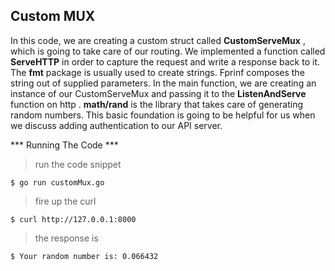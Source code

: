 ## Custom MUX

In this code, we are creating a custom struct called **CustomServeMux** , which is going to take care of our routing. We implemented a function called **ServeHTTP** in order to capture the request and write a response back to it. The **fmt** package is usually used to create strings.
Fprinf composes the string out of supplied parameters.
In the main function, we are creating an instance of our CustomServeMux and passing it to
the **ListenAndServe** function on http . **math/rand** is the library that takes care of
generating random numbers. This basic foundation is going to be helpful for us when we
discuss adding authentication to our API server.

*** Running The Code ***

> run the code snippet

```shell
$ go run customMux.go
```
> fire up the curl

```shell
$ curl http://127.0.0.1:8000
```
> the response is

```shell
$ Your random number is: 0.066432
```
